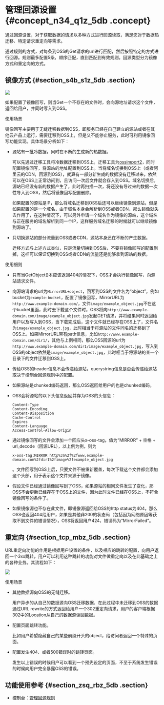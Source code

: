 # 管理回源设置 {#concept_n34_q1z_5db .concept}

通过回源设置，对于获取数据的请求以多种方式进行回源读取，满足您对于数据热迁移、特定请求重定向等需求。

通过规则的方式，对每条到OSS的Get请求的url进行匹配，然后按照特定的方式进行回源。规则最多配置5条，顺序匹配，直到匹配到有效规则。回源类型分为镜像方式和重定向的方式。

## 镜像方式 {#section_s4b_s1z_5db .section}

![](http://static-aliyun-doc.oss-cn-hangzhou.aliyuncs.com/assets/img/4379/1580_zh-CN.png)

如果配置了镜像回写，则当Get一个不存在的文件时，会向源地址请求这个文件，返回给用户，并同时写入到OSS。

使用场景

镜像回写主要用于无缝迁移数据到OSS，即服务已经在自己建立的源站或者在其他云产品上运行，需要迁移到OSS上，但是又不能停止服务，此时可利用镜像回写功能实现。具体场景分析如下：

-   源站有一批冷数据，同时在不断的生成新的热数据。

    可以先通过迁移工具将冷数据迁移到OSS上，迁移工具为[ossimport2](../../../../intl.zh-CN/常用工具/ossimport/说明及配置.md#)，同时配置镜像回写，将源站的地址配置到OSS上。当将域名切换到OSS上（或者阿里云的CDN，回源到OSS），就算有一部分新生成的数据没有迁移过来，依然可以在OSS上正常访问到，且访问一次后文件就会存入到OSS。域名切换后，源站已经没有新的数据产生了，此时再扫描一次，将还没有导过来的数据一次性导入到OSS，然后将镜像回写配置删除。

    如果配置的源站是IP，那么将域名迁移到OSS后还可以继续镜像到源站，但是如果配置的是一个域名，由于域名本身会解析到OSS或者CDN，那么镜像就失去作用了，在这种情况下，可以另外申请一个域名作为镜像的源站，这个域名与正在服务的域名解析到同一个IP，这样服务域名迁移的时候就可以继续镜像到源站了。

-   只切换源站的部分流量到OSS或者CDN，源站本身还在不断的产生数据。

    迁移方式与上述方式类似，只是流量切换到OSS后，不要将镜像回写的配置删掉，这样可以保证切换到OSS或者CDN的流量还是能够拿到源站的数据。


使用细则

-   只有当GetObject\(\)本应该返回404的情况下，OSS才会执行镜像回写，向源站请求文件。
-   向源站请求的url为`MirrorURL+object`，回写到OSS的文件名为“object”，例如bucket为`example-bucket`，配置了镜像回写，MirrorURL为`http://www.example-domain.com/`，文件`image/example_object.jpg`不在这个bucket里面，此时去下载这个文件时，OSS将向`http://www.example-domain.com/image/example_object.jpg`发起GET请求，并将结果同时返回给用户以及写入到OSS，当下载完成后，这个文件就已经存在OSS上了，文件名为`image/example_object.jpg`，此时相当于将源站的文件同名的迁移到了OSS上。如果MirrorURL带有path信息，比如`http://www.example-domain.com/dir1/`，其他与上例相同，那么OSS回源的url为`http://www.example-domain.com/dir1/image/example_object.jpg`，写入到OSS的object依然是`image/example_object.jpg`，此时相当于将源站的某一个目录下的文件迁移到OSS上。
-   传给OSS的header信息不会传递给源站，querystring信息是否会传递给源站取决于控制台回源规则中的配置。
-   如果源站是chunked编码返回，那么OSS返回给用户的也是chunked编码。
-   OSS会将源站的以下头信息返回并存为OSS的头信息：

    ```
    Content-Type
    Content-Encoding
    Content-Disposition
    Cache-Control
    Expires
    Content-Language
    Access-Control-Allow-Origin
    ```

-   通过镜像回写的文件会添加一个回应头x-oss-tag，值为“MIRROR” + 空格 + url\_decode（回源URL），以上例为例，则为

    ```
    x-oss-tag:MIRROR http%3a%2f%2fwww.example-domain.com%2fdir1%2fimage%2fexample_object.jpg
    ```

    。文件回写到OSS上后，只要文件不被重新覆盖，每次下载这个文件都会添加这个头部，用于表示这个文件来源于镜像。

-   假设文件已经通过镜像回写到了OSS，如果源站的相同文件发生了变化，那OSS不会更新已经存在于OSS上的文件，因为此时文件已经在OSS上，不符合镜像回写的条件了。
-   如果镜像源也不存在此文件，即镜像源返回给OSS的http status为404，那么OSS也返回404给用户，如果是其他非200的状态码（包括因为网络原因等获取不到文件的错误情况），OSS将返回用户424，错误码为“MirrorFailed”。

## 重定向 {#section_tcp_mbz_5db .section}

URL重定向功能的作用是根据用户设置的条件，以及相应的跳转的配置，向用户返回一个3xx跳转。用户可以利用这种跳转的功能对文件做重定向以及在此基础之上的各种业务。其流程如下：

![](http://static-aliyun-doc.oss-cn-hangzhou.aliyuncs.com/assets/img/4379/1591_zh-CN.png)

使用场景

-   其他数据源向OSS的无缝迁移。

    用户异步的从自己的数据源向OSS迁移数据，在此过程中未迁移到OSS的数据通过URL rewrite的方式返回给用户一个302重定向请求，用户的客户端根据302中的Location从自己的数据源读回数据。

-   配置页面跳转功能。

    比如用户希望隐藏自己的某些前缀开头的object，给访问者返回一个特殊的页面。

-   配置发生404、或者500错误时的跳转页面。

    发生以上错误的时候用户可以看到一个预先设定的页面，不至于系统发生错误的时候向用户完全暴露OSS的错误。


## 功能使用参考 {#section_zsq_rbz_5db .section}

-   控制台：[管理回源规则](../../../../intl.zh-CN/控制台用户指南/管理存储空间/设置回源规则.md#)

